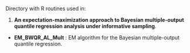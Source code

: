 Directory with R routines used in:

1. **An expectation-maximization approach to Bayesian multiple-output quantile regression analysis under informative sampling**.

- **EM_BWQR_AL_Mult** : EM algorithm for the Bayesian multiple-output quantile regression. 
